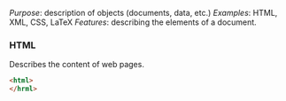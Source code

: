 *Purpose*: description of objects (documents, data, etc.)
*Examples*: HTML, XML, CSS, LaTeX
*Features*: describing the elements of a document.
### HTML
Describes the content of web pages.
```html
<html>
</hrml>
```